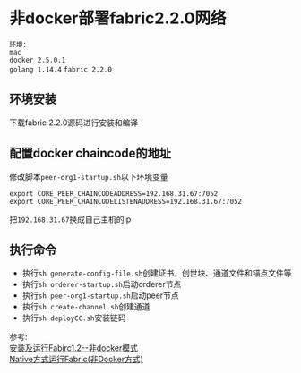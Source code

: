 # 非docker部署fabric2.2.0网络
`环境:`   
`mac`   
`docker 2.5.0.1`  
`golang 1.14.4`
`fabric 2.2.0`  

## 环境安装
下载fabric 2.2.0源码进行安装和编译

## 配置docker chaincode的地址
修改脚本`peer-org1-startup.sh`以下环境变量
```
export CORE_PEER_CHAINCODEADDRESS=192.168.31.67:7052
export CORE_PEER_CHAINCODELISTENADDRESS=192.168.31.67:7052
```
把`192.168.31.67`换成自己主机的ip

## 执行命令
* 执行`sh generate-config-file.sh`创建证书，创世块、通道文件和锚点文件等
* 执行`sh orderer-startup.sh`启动orderer节点
* 执行`sh peer-org1-startup.sh`启动peer节点
* 执行`sh create-channel.sh`创建通道
* 执行`sh deployCC.sh`安装链码



参考:   
[安装及运行Fabirc1.2--非docker模式](https://blog.csdn.net/sitebus/article/details/104095858)    
[Native方式运行Fabric(非Docker方式)](https://blog.csdn.net/u013938484/article/details/79867992)